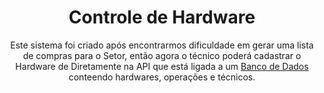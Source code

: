 <h1 align="center">Controle de Hardware</h1>
<p align="center">Este sistema foi criado após encontrarmos dificuldade em gerar uma lista de compras para o Setor, então agora o técnico poderá cadastrar o Hardware de Diretamente na API que está ligada a um <a href="https://github.com/quelsonls">Banco de Dados</a> conteendo hardwares, operações e técnicos.</p>
